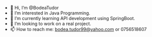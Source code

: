 - 👋 Hi, I’m @BodeaTudor
- 👀 I’m interested in Java Programming.
- 🌱 I’m currently learning API development using SpringBoot.
- 💞️ I’m looking to work on a real project.
- 📫 How to reach me: bodea.tudor99@yahoo.com or 0756518607

<!---
BodeaTudor/BodeaTudor is a ✨ special ✨ repository because its `README.md` (this file) appears on your GitHub profile.
You can click the Preview link to take a look at your changes.
--->
